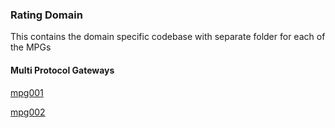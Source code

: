 ### Rating Domain
This contains the domain specific codebase with separate folder for each of the MPGs

#### Multi Protocol Gateways

[mpg001]('rating-mpg001/0000.Introduction.md')

[mpg002]('rating-mpg002/0000.Introduction.md')


